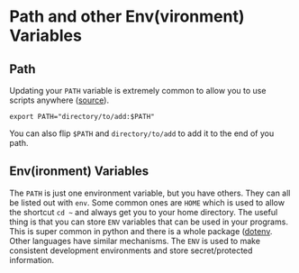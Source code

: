 # Path and other Env(vironment) Variables

## Path

Updating your `PATH` variable is extremely common to allow you to use scripts anywhere ([source](https://linuxize.com/post/how-to-add-directory-to-path-in-linux/)). 

```
export PATH="directory/to/add:$PATH"
```

You can also flip `$PATH` and `directory/to/add` to add it to the end of you path.

## Env(ironment) Variables

The `PATH` is just one environment variable, but you have others. 
They can all be listed out with `env`. 
Some common ones are `HOME` which is used to allow the shortcut `cd ~` and always get you to your home directory. 
The useful thing is that you can store `ENV` variables that can be used in your programs. 
This is super common in python and there is a whole package ([dotenv](https://pypi.org/project/python-dotenv/). 
Other languages have similar mechanisms. 
The `ENV` is used to make consistent development environments and store secret/protected information. 

